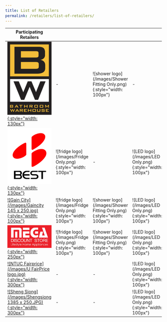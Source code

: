 ```yaml
---
title: List of Retailers
permalink: /retailers/list-of-retailers/
---
```


| Participating Retailers |       |          |                |
|-|-|-|-|
| [![Bathroom Warehouse](/images/bathroomwarehouse-logo.png){:style="width: 130px"}](https://bathroomwarehouse.com.sg/contact/) |-|![shower logo](/images/Shower Fitting Only.png){:style="width: 100px"}|-
| [![Best Denki](/images/bestdenki.jpg){:style="width: 130px"}](https://www.bestdenki.com.sg/store-locator) | ![fridge logo](/images/Fridge Only.png){:style="width: 100px"} |-|![LED logo](/images/LED Only.png){:style="width: 100px"}
| [![Gain City](/images/Gaincity 145 x 250.jpg){:style="width: 100px"}](https://www.gaincity.com/customer-service/store-locations) | ![fridge logo](/images/Fridge Only.png){:style="width: 100px"} |![shower logo](/images/Shower Fitting Only.png){:style="width: 100px"}|![LED logo](/images/LED Only.png){:style="width: 100px"}
| [![Mega Discount Store](/images/megadiscountstore.png){:style="width: 250px"}](https://megadiscountstore.com.sg/pages/contact-us) |![fridge logo](/images/Fridge Only.png){:style="width: 100px"} |![shower logo](/images/Shower Fitting Only.png){:style="width: 100px"}|![LED logo](/images/LED Only.png){:style="width: 100px"}
| [![NTUC Fairprice](/images/U FairPrice logo.jpg){:style="width: 300px"}](https://www.fairprice.com.sg/store-locator) |-|-|![LED logo](/images/LED Only.png){:style="width: 100px"}
| [![Sheng Siong](/images/Shengsiong 1385 x 250.JPG){:style="width: 300px"}](https://corporate.shengsiong.com.sg/store-locator/) |-|-|![LED logo](/images/LED Only.png){:style="width: 100px"}
